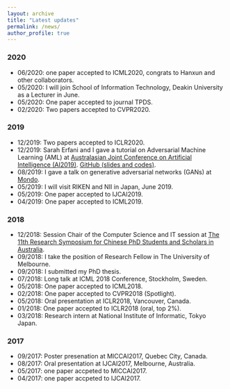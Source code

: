 ```yaml
---
layout: archive
title: "Latest updates"
permalink: /news/
author_profile: true
---
```


### 2020
* 06/2020: one paper accepted to ICML2020, congrats to Hanxun and other collaborators.
* 05/2020: I will join School of Information Technology, Deakin University as a Lecturer in June.
* 05/2020: One paper accepted to journal TPDS.
* 02/2020: Two papers accepted to CVPR2020.

### 2019
* 12/2019: Two papers accepted to ICLR2020.
* 12/2019: Sarah Erfani and I gave a tutorial on Adversarial Machine Learning (AML) at <a href="http://nugget.unisa.edu.au/AI2019/index.php#" target="_blank">Australasian Joint Conference on Artificial Intelligence (AI2019)</a>. <a href="https://github.com/xingjunm/AI2019_Tutorial_on_Adversarial_Machine_Learning" target="_blank">GitHub (slides and codes)</a>.
* 08/2019: I gave a talk on generative adversarial networks (GANs) at <a href="https://mondo.com.au/" target="_blank">Mondo</a>.
* 05/2019: I will visit RIKEN and NII in Japan, June 2019.
* 05/2019: One paper accepted to IJCAI2019.
* 04/2019: One paper accepted to ICML2019.

### 2018
* 12/2018: Session Chair of the Computer Science and IT session at <a href="http://www.capsaus.org/?a=3FA592EB18CBDF30" target="_blank">The 11th Research Symposium for Chinese PhD Students and Scholars in Australia</a>.
* 09/2018: I take the position of Research Fellow in The University of Melbourne.
* 09/2018: I submitted my PhD thesis.
* 07/2018: Long talk at ICML 2018 Conference, Stockholm, Sweden.
* 05/2018: One paper accepted to ICML2018.
* 02/2018: One paper accepted to CVPR2018 (Spotlight).
* 05/2018: Oral presentation at ICLR2018, Vancouver, Canada.
* 01/2018: One paper accepted to ICLR2018 (oral, top 2%).
* 03/2018: Research intern at National Institute of Informatic, Tokyo Japan.

### 2017
* 09/2017: Poster presenation at MICCAI2017, Quebec City, Canada.
* 08/2017: Oral presentation at IJCAI2017, Melbourne, Australia.
* 05/2017: one paper accpeted to MICCAI2017.
* 04/2017: one paper accpeted to IJCAI2017.
